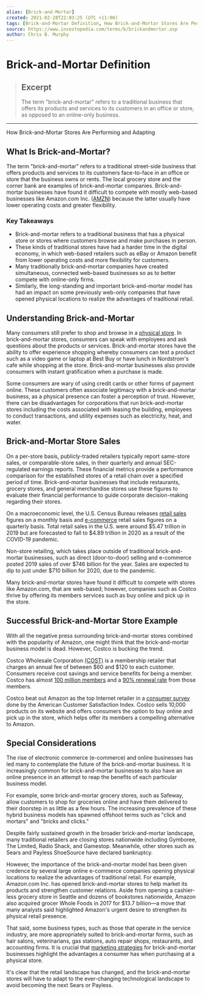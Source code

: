 ```yaml
---
alias: [Brick-and-Mortar]
created: 2021-02-28T22:03:25 (UTC +11:00)
tags: [Brick-and-Mortar Definition, How Brick-and-Mortar Stores Are Performing and Adapting]
source: https://www.investopedia.com/terms/b/brickandmortar.asp
author: Chris B. Murphy
---
```


# Brick-and-Mortar Definition

> ## Excerpt
> The term "brick-and-mortar" refers to a traditional business that offers its products and services to its customers in an office or store, as opposed to an online-only business.

---

How Brick-and-Mortar Stores Are Performing and Adapting
## What Is Brick-and-Mortar?

The term "brick-and-mortar" refers to a traditional street-side business that offers products and services to its customers face-to-face in an office or store that the business owns or rents. The local grocery store and the corner bank are examples of brick-and-mortar companies. Brick-and-mortar businesses have found it difficult to compete with mostly web-based businesses like Amazon.com Inc. ([AMZN](https://www.investopedia.com/markets/quote?tvwidgetsymbol=amzn)) because the latter usually have lower operating costs and greater flexibility.

### Key Takeaways

-   Brick-and-mortar refers to a traditional business that has a physical store or stores where customers browse and make purchases in person.
-   These kinds of traditional stores have had a harder time in the digital economy, in which web-based retailers such as eBay or Amazon benefit from lower operating costs and more flexibility for customers.
-   Many traditionally brick-and-mortar companies have created simultaneous, connected web-based businesses so as to better compete with online-only firms.
-   Similarly, the long-standing and important brick-and-mortar model has had an impact on some previously web-only companies that have opened physical locations to realize the advantages of traditional retail.

## Understanding Brick-and-Mortar

Many consumers still prefer to shop and browse in a [physical store](https://www.investopedia.com/articles/investing/121715/future-retail-not-big-box-stores.asp). In brick-and-mortar stores, consumers can speak with employees and ask questions about the products or services. Brick-and-mortar stores have the ability to offer experience shopping whereby consumers can test a product such as a video game or laptop at Best Buy or have lunch in Nordstrom's cafe while shopping at the store. Brick-and-mortar businesses also provide consumers with instant gratification when a purchase is made.

Some consumers are wary of using credit cards or other forms of payment online. These customers often associate legitimacy with a brick-and-mortar business, as a physical presence can foster a perception of trust. However, there can be disadvantages for corporations that run brick-and-mortar stores including the costs associated with leasing the building, employees to conduct transactions, and utility expenses such as electricity, heat, and water.

## Brick-and-Mortar Store Sales

On a per-store basis, publicly-traded retailers typically report same-store sales, or comparable-store sales, in their quarterly and annual SEC-regulated earnings reports. These financial metrics provide a performance comparison for the established stores of a retail chain over a specified period of time. Brick-and-mortar businesses that include restaurants, grocery stores, and general merchandise stores use these figures to evaluate their financial performance to guide corporate decision-making regarding their stores.

On a macroeconomic level, the U.S. Census Bureau releases [retail sales](https://www.investopedia.com/terms/r/retail-sales.asp) figures on a monthly basis and [e-commerce](https://www.investopedia.com/terms/e/ecommerce.asp) retail sales figures on a quarterly basis. Total retail sales in the U.S. were around $5.47 trillion in 2019 but are forecasted to fall to $4.89 trillion in 2020 as a result of the COVID-19 pandemic. 

Non-store retailing, which takes place outside of traditional brick-and-mortar businesses, such as direct (door-to-door) selling and e-commerce posted 2019 sales of over $746 billion for the year. Sales are expected to dip to just under $710 billion for 2020, due to the pandemic.

Many brick-and-mortar stores have found it difficult to compete with stores like Amazon.com, that are web-based; however, companies such as Costco thrive by offering its members services such as buy online and pick up in the store.

## Successful Brick-and-Mortar Store Example

With all the negative press surrounding brick-and-mortar stores combined with the popularity of Amazon, one might think that the brick-and-mortar business model is dead. However, Costco is bucking the trend.

Costco Wholesale Corporation [(COST)](https://www.investopedia.com/markets/quote?tvwidgetsymbol=cost) is a membership retailer that charges an annual fee of between $60 and $120 to each customer. Consumers receive cost savings and service benefits for being a member. Costco has almost [100 million members](https://www.marketwatch.com/story/best-buy-and-five-other-brick-and-mortar-retailers-whose-shares-are-worth-buying-in-2019-2019-02-28) and a [90% renewal rate](https://www.marketwatch.com/story/best-buy-and-five-other-brick-and-mortar-retailers-whose-shares-are-worth-buying-in-2019-2019-02-28) from those members.

Costco beat out Amazon as the top Internet retailer in a [consumer survey](https://www.acsimatters.com/2019/02/26/costco-tops-amazon-as-the-new-king-of-internet-retail/) done by the American Customer Satisfaction Index. Costco sells 10,000 products on its website and offers consumers the option to buy online and pick up in the store, which helps offer its members a compelling alternative to Amazon.

## Special Considerations

The rise of electronic commerce (e-commerce) and online businesses has led many to contemplate the future of the brick-and-mortar business. It is increasingly common for brick-and-mortar businesses to also have an online presence in an attempt to reap the benefits of each particular business model.

For example, some brick-and-mortar grocery stores, such as Safeway, allow customers to shop for groceries online and have them delivered to their doorstep in as little as a few hours. The increasing prevalence of these hybrid business models has spawned offshoot terms such as "click and mortars" and "bricks and clicks."

Despite fairly sustained growth in the broader brick-and-mortar landscape, many traditional retailers are closing stores nationwide including Gymboree, The Limited, Radio Shack, and Gamestop. Meanwhile, other stores such as Sears and Payless ShoeSource have declared bankruptcy.

However, the importance of the brick-and-mortar model has been given credence by several large online e-commerce companies opening physical locations to realize the advantages of traditional retail. For example, Amazon.com Inc. has opened brick-and-mortar stores to help market its products and strengthen customer relations. Aside from opening a cashier-less grocery store in Seattle and dozens of bookstores nationwide, Amazon also acquired grocer Whole Foods in 2017 for $13.7 billion—a move that many analysts said highlighted Amazon's urgent desire to strengthen its physical retail presence.

That said, some business types, such as those that operate in the service industry, are more appropriately suited to brick-and-mortar forms, such as hair salons, veterinarians, gas stations, auto repair shops, restaurants, and accounting firms. It is crucial that [marketing strategies](https://www.investopedia.com/terms/m/marketing-strategy.asp) for brick-and-mortar businesses highlight the advantages a consumer has when purchasing at a physical store.

It's clear that the retail landscape has changed, and the brick-and-mortar stores will have to adapt to the ever-changing technological landscape to avoid becoming the next Sears or Payless.
